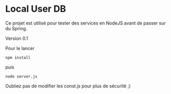 # Local User DB
Ce projet est utilisé pour tester des services en NodeJS avant de passer sur du Spring.

Version 0.1

Pour le lancer

`npm install`

puis

`node server.js`

Oubliez pas de modifier les const.js pour plus de sécurité ;)
